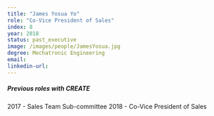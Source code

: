 ```yaml
---
title: "James Yosua Yo"
role: "Co-Vice President of Sales"
index: 8
year: 2018
status: past_executive
image: /images/people/JamesYosua.jpg
degree: Mechatronic Engineering
email:
linkedin-url:
---
```

##### Previous roles with CREATE

2017 - Sales Team Sub-committee
2018 - Co-Vice President of Sales
